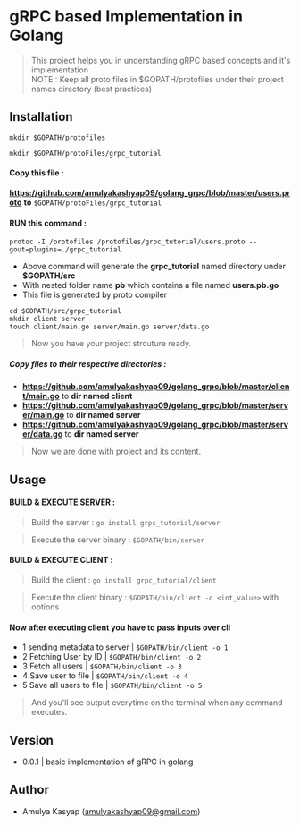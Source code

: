 
# gRPC based Implementation in Golang
> This project helps you in understanding gRPC based concepts and it's implementation  
> NOTE : Keep all proto files in $GOPATH/protofiles under their project names directory (best practices)

## Installation

```
mkdir $GOPATH/protofiles 

mkdir $GOPATH/protoFiles/grpc_tutorial
```

#### Copy this file :

__https://github.com/amulyakashyap09/golang_grpc/blob/master/users.proto__ **to** `$GOPATH/protoFiles/grpc_tutorial`

#### RUN this command : 

```protoc -I /protofiles /protofiles/grpc_tutorial/users.proto --gout=plugins=./grpc_tutorial```
* Above command will generate the **grpc_tutorial** named directory under **$GOPATH/src**
* With nested folder name **pb** which contains a file named **users.pb.go**
* This file is generated by proto compiler

```
cd $GOPATH/src/grpc_tutorial
mkdir client server
touch client/main.go server/main.go server/data.go
```

> Now you have your project strcuture ready.

##### Copy files to their respective directories : 

* __https://github.com/amulyakashyap09/golang_grpc/blob/master/client/main.go__ to **dir named client**
* __https://github.com/amulyakashyap09/golang_grpc/blob/master/server/main.go__ to **dir named server**
* __https://github.com/amulyakashyap09/golang_grpc/blob/master/server/data.go__ to **dir named server**

> Now we are done with project and its content.

## Usage

#### BUILD & EXECUTE SERVER : 

> Build the server : ` go install grpc_tutorial/server `

> Execute the server binary : `$GOPATH/bin/server`

#### BUILD & EXECUTE CLIENT :

> Build the client : ` go install grpc_tutorial/client `

> Execute the client binary : `$GOPATH/bin/client -o <int_value>` with options

#### Now after executing client you have to pass inputs over cli

* 1 sending metadata to server  |   `$GOPATH/bin/client -o 1`
* 2 Fetching User by ID  |   `$GOPATH/bin/client -o 2`
* 3 Fetch all users  |   `$GOPATH/bin/client -o 3`
* 4 Save user to file  |   `$GOPATH/bin/client -o 4`
* 5 Save all users to file  |   `$GOPATH/bin/client -o 5`

> And you'll see output everytime on the terminal when any command executes.

## Version
* 0.0.1 |   basic implementation of gRPC in golang

## Author
* Amulya Kasyap (amulyakashyap09@gmail.com)
